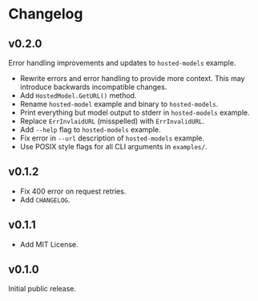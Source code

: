 # Changelog

## v0.2.0

Error handling improvements and updates to `hosted-models` example.

- Rewrite errors and error handling to provide more context. This may introduce backwards incompatible changes.
- Add `HostedModel.GetURL()` method.
- Rename `hosted-model` example and binary to `hosted-models`.
- Print everything but model output to stderr in `hosted-models` example.
- Replace `ErrInvlaidURL` (misspelled) with `ErrInvalidURL`.
- Add `--help` flag to `hosted-models` example.
- Fix error in `--url` description of `hosted-models` example.
- Use POSIX style flags for all CLI arguments in `examples/`.

## v0.1.2

- Fix 400 error on request retries.
- Add `CHANGELOG`.

## v0.1.1

- Add MIT License.

## v0.1.0

Initial public release.

